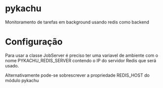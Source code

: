 pykachu
=======

Monitoramento de tarefas em background usando redis como backend


Configuração
============

Para usar a classe JobServer é preciso ter uma variavel de ambiente com o nome PYKACHU_REDIS_SERVER contendo
o IP do servidor Redis que será usado.

Alternativamente pode-se sobrescrever a propriedade REDIS_HOST do módulo pykachu